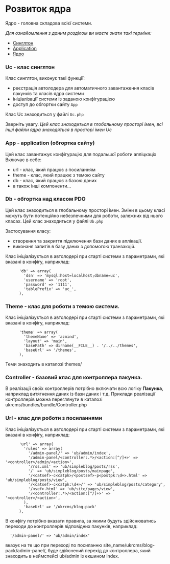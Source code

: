 Розвиток ядра
====
Ядро - головна складова всієї системи.


*Для ознайомлення з даним розділом ви маєте знати такі терміни:*

* [Cинглтон](/glossary#Cинглтон)
* [Application](/glossary#Application)
* [Ядро](/glossary#Ядро)


### Uc - клас синглтон 

Клас синглтон, виконує такі функції:

* реєстрація автолодера для автоматичного завантаження класів пакунків 
  та класів ядра системи
* ініціалізації системи із заданою конфігурацією
* доступ до обгортки сайту `App`  

Клас Uc знаходиться у файлі `Uc.php`

Зверніть увагу. *Цей клас знаходиться в глобальному просторі імен, 
всі інші файли ядра знаходяться в просторі імен Uc*

### App - application (обгортка сайту)
Цей клас завантажує конфігурацію для подальшої роботи апліцкаціх
Включає в себе:
* url - клас, який працює з посиланням
* theme - клас, який працює з темою сайту
* db - клас, який працює з базою даних
* а також інші компоненти...

###  Db - обгортка над класом __PDO__
Цей клас знаходиться в глобальному просторі імен.
Зміни в цьому класі можуть бути потенційно небезпечними для роботи, залежних від нього класах.
Цей клас знаходиться у файлі `Ub.php`

Застосування класу:
* створення та закриття підключення бази даних в аплікації.
* виконаня запитів в базу даних з допомогою транзакцій.

Клас ініціалізується в автолодері при старті системи з параметрами, які вказані в конфігу, наприклад:
```
      'db' => array(
        'dsn' => 'mysql:host=localhost;dbname=uc',
        'username' => 'root',
        'password' => '1111',
        'tablePrefix' => 'uc_',
      ),
```

### Theme - клас для роботи з темою системи.
Клас ініціалізується в автолодері при старті системи з параметрами, які вказані в конфігу, наприклад:
```
      'theme' => array(
        'themeName' => 'azmind',
        'layout' => 'main',
        'basePath' => dirname(__FILE__) . '/../../themes',
        'baseUrl' => '/themes',
      ),
```
Теми знаходить в каталозі themes/<theme>


### Controller - базовий клас для контроллера пакунка.
В реалізації своїх контроллерів потрібно включати всю логіку __Пакунка__, наприклад витягнення даних із бази даних і т.д.
Приклади реалізації контроллерів можна переглянути в каталозі ukrcms/bundles/bundle/Controller.php

### Url - клас для роботи з посиланнями
Клас ініціалізується в автолодері при старті системи з параметрами, які вказані в конфігу, наприклад:
```
      'url' => array(
        'rules' => array(
          '/admin-panel/' => 'ub/admin/index',
          '/admin-panel/<controller:.*>/<action:[^/]+>' => '<controller>/admin/<action>',
          '/rss.xml' => 'ub/simpleblog/posts/rss',
          '/' => 'ub/simpleblog/posts/mainpage',
          '/<catsef>-c<catpk>/<postsef>-p<postpk:\d+>.html' => 'ub/simpleblog/posts/view',
          '/<catsef>-c<catpk:\d+>/' => 'ub/simpleblog/posts/category',
          '/<sef>.html' => 'ub/site/pages/view',
          '/<controller:.*>/<action:[^/]+>' => '<controller>/<action>',
        ),
        'baseUrl' => '/ukrcms/blog-pack'
      ),
```
В конфігу потрібно вказати правила, за якими будуть здійснюватись переходи до контроллерів відповідних пакунків, наприклад:
```
  '/admin-panel/' => 'ub/admin/index'
```
вказує на те що при переході по посиланню site_name/ukrcms/blog-pack/admin-panel/, буде здійснений перехід до контроллера, який знаходить в неймспейсі ub/admin із екшином index.

